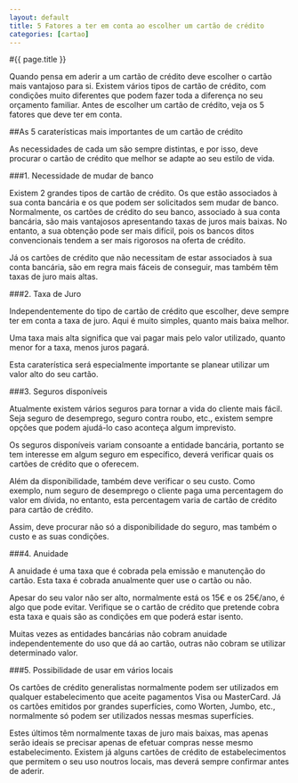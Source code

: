 ```yaml
---
layout: default
title: 5 Fatores a ter em conta ao escolher um cartão de crédito
categories: [cartao]
---
```


#{{ page.title }}

Quando pensa em aderir a um cartão de crédito deve escolher o cartão mais vantajoso para si. Existem vários tipos de cartão de crédito, com condições muito diferentes que podem fazer toda a diferença no seu orçamento familiar.
Antes de escolher um cartão de crédito, veja os 5 fatores que deve ter em conta.

##As 5 caraterísticas mais importantes de um cartão de crédito

As necessidades de cada um são sempre distintas, e por isso, deve procurar o cartão de crédito que melhor se adapte ao seu estilo de vida.

###1. Necessidade de mudar de banco

Existem 2 grandes tipos de cartão de crédito. Os que estão associados à sua conta bancária e os que podem ser solicitados sem mudar de banco.
Normalmente, os cartões de crédito do seu banco, associado à sua conta bancária, são mais vantajosos apresentando taxas de juros mais baixas. No entanto, a sua obtenção pode ser mais difícil, pois os bancos ditos convencionais tendem a ser mais rigorosos na oferta de crédito.

Já os cartões de crédito que não necessitam de estar associados à sua conta bancária, são em regra mais fáceis de conseguir, mas também têm taxas de juro mais altas.

###2. Taxa de Juro

Independentemente do tipo de cartão de crédito que escolher, deve sempre ter em conta a taxa de juro. Aqui é muito simples, quanto mais baixa melhor.

Uma taxa mais alta significa que vai pagar mais pelo valor utilizado, quanto menor for a taxa, menos juros pagará.

Esta caraterística será especialmente importante se planear utilizar um valor alto do seu cartão.

###3. Seguros disponíveis

Atualmente existem vários seguros para tornar a vida do cliente mais fácil. Seja seguro de desemprego, seguro contra roubo, etc., existem sempre opções que podem ajudá-lo caso aconteça algum imprevisto.

Os seguros disponíveis variam consoante a entidade bancária, portanto se tem interesse em algum seguro em específico, deverá verificar quais os cartões de crédito que o oferecem.

Além da disponibilidade, também deve verificar o seu custo. Como exemplo, num seguro de desemprego o cliente paga uma percentagem do valor em dívida, no entanto, esta percentagem varia de cartão de crédito para cartão de crédito.

Assim, deve procurar não só a disponibilidade do seguro, mas também o custo e as suas condições.

###4. Anuidade

A anuidade é uma taxa que é cobrada pela emissão e manutenção do cartão. Esta taxa é cobrada anualmente quer use o cartão ou não.

Apesar do seu valor não ser alto, normalmente está os 15€ e os 25€/ano, é algo que pode evitar.
Verifique se o cartão de crédito que pretende cobra esta taxa e quais são as condições em que poderá estar isento.

Muitas vezes as entidades bancárias não cobram anuidade independentemente do uso que dá ao cartão, outras não cobram se utilizar determinado valor.

###5. Possibilidade de usar em vários locais

Os cartões de crédito generalistas normalmente podem ser utilizados em qualquer estabelecimento que aceite pagamentos Visa ou MasterCard. Já os cartões emitidos por grandes superfícies, como Worten, Jumbo, etc., normalmente só podem ser utilizados nessas mesmas superfícies.

Estes últimos têm normalmente taxas de juro mais baixas, mas apenas serão ideais se precisar apenas de efetuar compras nesse mesmo estabelecimento. Existem já alguns cartões de  crédito de estabelecimentos que permitem o seu uso noutros locais, mas deverá sempre confirmar antes de aderir.
